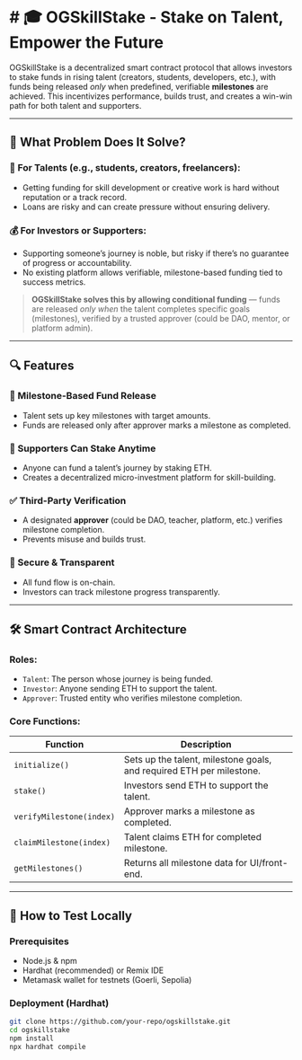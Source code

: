 # # 🎓 OGSkillStake - Stake on Talent, Empower the Future

OGSkillStake is a decentralized smart contract protocol that allows investors to stake funds in rising talent (creators, students, developers, etc.), with funds being released *only* when predefined, verifiable **milestones** are achieved. This incentivizes performance, builds trust, and creates a win-win path for both talent and supporters.

---

## 🚀 What Problem Does It Solve?

### 🌱 For Talents (e.g., students, creators, freelancers):
- Getting funding for skill development or creative work is hard without reputation or a track record.
- Loans are risky and can create pressure without ensuring delivery.

### 💰 For Investors or Supporters:
- Supporting someone’s journey is noble, but risky if there’s no guarantee of progress or accountability.
- No existing platform allows verifiable, milestone-based funding tied to success metrics.

> **OGSkillStake solves this by allowing conditional funding** — funds are released *only when* the talent completes specific goals (milestones), verified by a trusted approver (could be DAO, mentor, or platform admin).

---

## 🔍 Features

### 🎯 Milestone-Based Fund Release
- Talent sets up key milestones with target amounts.
- Funds are released only after approver marks a milestone as completed.

### 🙌 Supporters Can Stake Anytime
- Anyone can fund a talent’s journey by staking ETH.
- Creates a decentralized micro-investment platform for skill-building.

### ✅ Third-Party Verification
- A designated **approver** (could be DAO, teacher, platform, etc.) verifies milestone completion.
- Prevents misuse and builds trust.

### 🔐 Secure & Transparent
- All fund flow is on-chain.
- Investors can track milestone progress transparently.

---

## 🛠️ Smart Contract Architecture

### Roles:
- `Talent`: The person whose journey is being funded.
- `Investor`: Anyone sending ETH to support the talent.
- `Approver`: Trusted entity who verifies milestone completion.

### Core Functions:
| Function | Description |
|---------|-------------|
| `initialize()` | Sets up the talent, milestone goals, and required ETH per milestone. |
| `stake()` | Investors send ETH to support the talent. |
| `verifyMilestone(index)` | Approver marks a milestone as completed. |
| `claimMilestone(index)` | Talent claims ETH for completed milestone. |
| `getMilestones()` | Returns all milestone data for UI/front-end. |

---

## 🧪 How to Test Locally

### Prerequisites
- Node.js & npm
- Hardhat (recommended) or Remix IDE
- Metamask wallet for testnets (Goerli, Sepolia)

### Deployment (Hardhat)

```bash
git clone https://github.com/your-repo/ogskillstake.git
cd ogskillstake
npm install
npx hardhat compile

